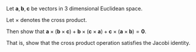 Let $\mathbf{a}, \mathbf{b}, \mathbf{c}$ be vectors in $3$ dimensional Euclidean space.

Let $\times$ denotes the cross product.

Then show that
$\mathbf{a} \times \left( {\mathbf{b} \times \mathbf{c}}\right) + \mathbf{b} \times \left( {\mathbf{c} \times \mathbf{a}}\right) + \mathbf{c} \times \left( {\mathbf{a} \times \mathbf{b}}\right) = \mathbf{0}$.

That is, show that the cross product operation satisfies the Jacobi identity.
